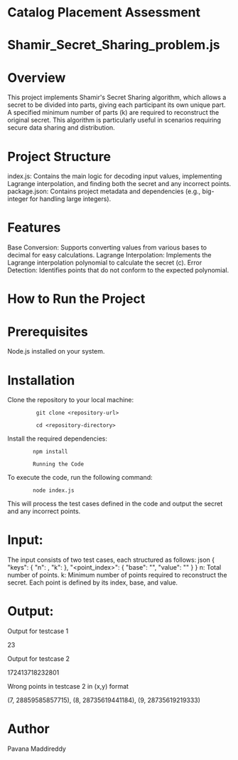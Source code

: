 # Catalog Placement Assessment
# Shamir_Secret_Sharing_problem.js
# Overview
This project implements Shamir's Secret Sharing algorithm, which allows a secret to be divided into parts, giving each participant its own unique part. A specified minimum number of parts (k) are required to reconstruct the original secret. This algorithm is particularly useful in scenarios requiring secure data sharing and distribution.

# Project Structure
index.js: Contains the main logic for decoding input values, implementing Lagrange interpolation, and finding both the secret and any incorrect points.
package.json: Contains project metadata and dependencies (e.g., big-integer for handling large integers).
# Features
Base Conversion: Supports converting values from various bases to decimal for easy calculations.
Lagrange Interpolation: Implements the Lagrange interpolation polynomial to calculate the secret (c).
Error Detection: Identifies points that do not conform to the expected polynomial.
# How to Run the Project
# Prerequisites
Node.js installed on your system.
# Installation
Clone the repository to your local machine:

             git clone <repository-url>
             
             cd <repository-directory>
             
Install the required dependencies:

            npm install
            
            Running the Code
            
To execute the code, run the following command:

            node index.js
            
This will process the test cases defined in the code and output the secret and any incorrect points.

# Input:

The input consists of two test cases, each structured as follows:
json
{
    "keys": {
        "n": <total points>,
        "k": <minimum points needed to reconstruct the secret>
    },
    "<point_index>": {
        "base": "<base>",
        "value": "<value>"
    }
}
n: Total number of points.
k: Minimum number of points required to reconstruct the secret.
Each point is defined by its index, base, and value.
# Output:

Output for testcase 1

23

Output for testcase 2

172413718232801

Wrong points in testcase 2 in (x,y) format

(7, 28859585857715), (8, 28735619441184), (9, 28735619219333)

# Author
Pavana Maddireddy
